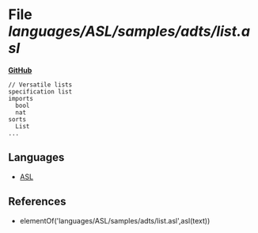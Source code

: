 # File _languages/ASL/samples/adts/list.asl_
**[GitHub](https://github.com/softlang/yas/blob/master/languages/ASL/samples/adts/list.asl)**
```
// Versatile lists
specification list
imports
  bool
  nat
sorts
  List
...
```

## Languages
* [ASL](../languages/ASL.md)

## References
* elementOf('languages/ASL/samples/adts/list.asl',asl(text))

